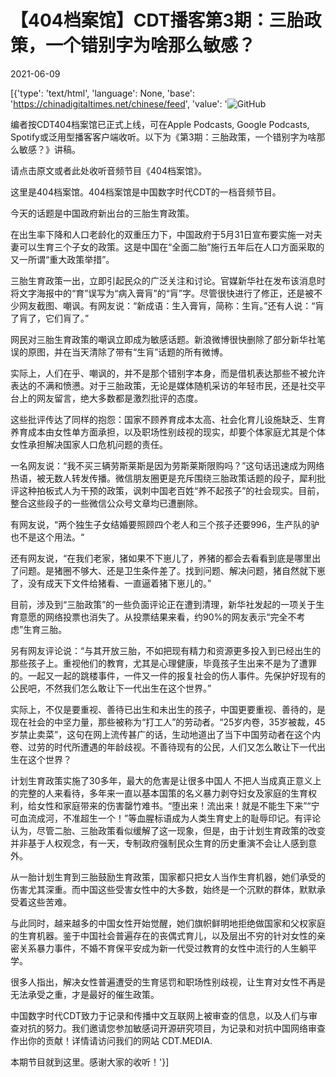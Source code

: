 # 【404档案馆】CDT播客第3期：三胎政策，一个错别字为啥那么敏感？

2021-06-09

[{'type': 'text/html', 'language': None, 'base': 'https://chinadigitaltimes.net/chinese/feed', 'value': '![GitHub](https://chinadigitaltimes.net/chinese/files/2021/06/海报2-1024x1024.jpg)



编者按CDT404档案馆已正式上线，可在Apple Podcasts, Google Podcasts, Spotify或泛用型播客客户端收听。以下为《第3期：三胎政策，一个错别字为啥那么敏感？》讲稿。

请点击原文或者此处收听音频节目《404档案馆》。



这里是404档案馆。404档案馆是中国数字时代CDT的一档音频节目。

今天的话题是中国政府新出台的三胎生育政策。

在出生率下降和人口老龄化的双重压力下，中国政府于5月31日宣布要实施一对夫妻可以生育三个子女的政策。这是中国在“全面二胎”施行五年后在人口方面采取的又一所谓“重大政策举措”。

三胎生育政策一出，立即引起民众的广泛关注和讨论。官媒新华社在发布该消息时将文字海报中的“育”误写为“病入膏肓”的“肓”字。尽管很快进行了修正，还是被不少网友截图、嘲讽。有网友说：“新成语：生入膏肓，简称：生肓。”还有人说：“肓了肓了，它们肓了。”

网民对三胎生育政策的嘲讽立即成为敏感话题。新浪微博很快删除了部分新华社笔误的原图，并在当天清除了带有“生肓”话题的所有微博。

实际上，人们在乎、嘲讽的，并不是那个错别字本身，而是借机表达那些不被允许表达的不满和愤懑。对于三胎政策，无论是媒体随机采访的年轻市民，还是社交平台上的网友留言，绝大多数都是激烈批评的态度。

这些批评传达了同样的抱怨：国家不顾养育成本太高、社会化育儿设施缺乏、生育养育成本由女性单方面承担，以及职场性别歧视的现实，却要个体家庭尤其是个体女性承担解决国家人口危机问题的责任。

一名网友说：“我不买三辆劳斯莱斯是因为劳斯莱斯限购吗？”这句话迅速成为网络热语，被无数人转发传播。微信朋友圈更是充斥围绕三胎政策话题的段子，犀利批评这种拍板式人为干预的政策，讽刺中国老百姓“养不起孩子”的社会现实。目前，整合这些段子的一些微信公众号文章均已遭删除。

有网友说，“两个独生子女结婚要照顾四个老人和三个孩子还要996，生产队的驴也不是这个用法。“

还有网友说，“在我们老家，猪如果不下崽儿了，养猪的都会去看看到底是哪里出了问题。是猪圈不够大、还是卫生条件差了。找到问题、解决问题，猪自然就下崽了，没有成天下文件给猪看、一直逼着猪下崽儿的。”

目前，涉及到“三胎政策”的一些负面评论正在遭到清理，新华社发起的一项关于生育意愿的网络投票也消失了。从投票结果来看，约90%的网友表示“完全不考虑”生育三胎。

另有网友评论说：“与其开放三胎，不如把现有精力和资源更多投入到已经出生的那些孩子上。重视他们的教育，尤其是心理健康，毕竟孩子生出来不是为了遭罪的。一起又一起的跳楼事件，一件又一件的报复社会的伤人事件。先保护好现有的公民吧，不然我们怎么敢让下一代出生在这个世界。”

实际上，不仅是要重视、善待已出生和未出生的孩子，中国更要重视、善待的，是现在社会的中坚力量，那些被称为“打工人”的劳动者。“25岁内卷，35岁被裁，45岁禁止卖菜”，这句在网上流传甚广的话，生动地道出了当下中国劳动者在这个内卷、过劳的时代所遭遇的年龄歧视。不善待现有的公民，人们又怎么敢让下一代出生在这个世界？

计划生育政策实施了30多年，最大的危害是让很多中国人 不把人当成真正意义上的完整的人来看待，多年来一直以基本国策的名义暴力剥夺妇女及家庭的生育权利，给女性和家庭带来的伤害罄竹难书。“堕出来！流出来！就是不能生下来”“宁可血流成河，不准超生一个！”等血腥标语成为人类生育史上的耻辱印记。有评论认为，尽管二胎、三胎政策看似缓解了这一现象，但是，由于计划生育政策的改变并非基于人权观念，有一天，专制政府强制民众生育的历史重演不会让人感到意外。

从一胎计划生育到三胎鼓励生育政策，国家都只把女人当作生育机器，她们承受的伤害尤其深重。而中国这些受害女性中的大多数，始终是一个沉默的群体，默默承受着这些苦难。

与此同时，越来越多的中国女性开始觉醒，她们旗帜鲜明地拒绝做国家和父权家庭的生育机器。鉴于中国社会普遍存在的丧偶式育儿，以及层出不穷的针对女性的亲密关系暴力事件，不婚不育保平安成为新一代受过教育的女性中流行的人生躺平学。

很多人指出，解决女性普遍遭受的生育惩罚和职场性别歧视，让生育对女性不再是无法承受之重，才是最好的催生政策。

中国数字时代CDT致力于记录和传播中文互联网上被审查的信息，以及人们与审查对抗的努力。我们邀请您参加敏感词开源研究项目，为记录和对抗中国网络审查作出你的贡献！详情请访问我们的网站 CDT.MEDIA. 

本期节目就到这里。感谢大家的收听！'}]